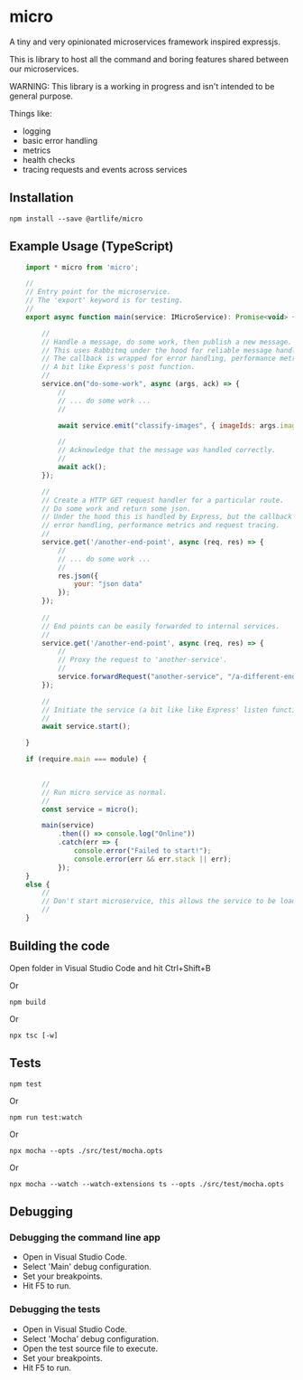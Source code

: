 # micro

A tiny and very opinionated microservices framework inspired expressjs.

This is library to host all the command and boring features shared between our microservices.

WARNING: This library is a working in progress and isn't intended to be general purpose.

Things like:
- logging
- basic error handling
- metrics
- health checks
- tracing requests and events across services

## Installation

    npm install --save @artlife/micro    

## Example Usage (TypeScript)

```javascript
    import * micro from 'micro';

    //
    // Entry point for the microservice.
    // The 'export' keyword is for testing.
    //
    export async function main(service: IMicroService): Promise<void> { 

        //
        // Handle a message, do some work, then publish a new message.
        // This uses Rabbitmq under the hood for reliable message handling.
        // The callback is wrapped for error handling, performance metrics and message tracing.
        // A bit like Express's post function.
        //
        service.on("do-some-work", async (args, ack) => {
            //
            // ... do some work ...
            //

            await service.emit("classify-images", { imageIds: args.imageIds });

            //
            // Acknowledge that the message was handled correctly.
            //
            await ack(); 
        });

        //
        // Create a HTTP GET request handler for a particular route.
        // Do some work and return some json.
        // Under the hood this is handled by Express, but the callback is wrapped for 
        // error handling, performance metrics and request tracing.
        //
        service.get('/another-end-point', async (req, res) => {
            //
            // ... do some work ...
            //
            res.json({
                your: "json data"
            });
        });
        
        //
        // End points can be easily forwarded to internal services. 
        //
        service.get('/another-end-point', async (req, res) => {
            //
            // Proxy the request to 'another-service'.
            //
            service.forwardRequest("another-service", "/a-different-end-point", { optionalQueryParameters: "go here" }, res);
        });

        //
        // Initiate the service (a bit like like Express' listen function).
        //
        await service.start();

    }

    if (require.main === module) {

        
        //
        // Run micro service as normal.
        //
        const service = micro();

        main(service) 
            .then(() => console.log("Online"))
            .catch(err => {
                console.error("Failed to start!");
                console.error(err && err.stack || err);
            });
    }
    else {
        //
        // Don't start microservice, this allows the service to be loaded for unit testing.
        //        
    }
```

## Building the code

Open folder in Visual Studio Code and hit Ctrl+Shift+B

Or

    npm build

Or

    npx tsc [-w]

## Tests

    npm test

Or 

    npm run test:watch

Or

    npx mocha --opts ./src/test/mocha.opts

Or 

    npx mocha --watch --watch-extensions ts --opts ./src/test/mocha.opts

## Debugging

### Debugging the command line app

- Open in Visual Studio Code.
- Select 'Main' debug configuration.
- Set your breakpoints.
- Hit F5 to run.

### Debugging the tests

- Open in Visual Studio Code.
- Select 'Mocha' debug configuration.
- Open the test source file to execute.
- Set your breakpoints.
- Hit F5 to run.

